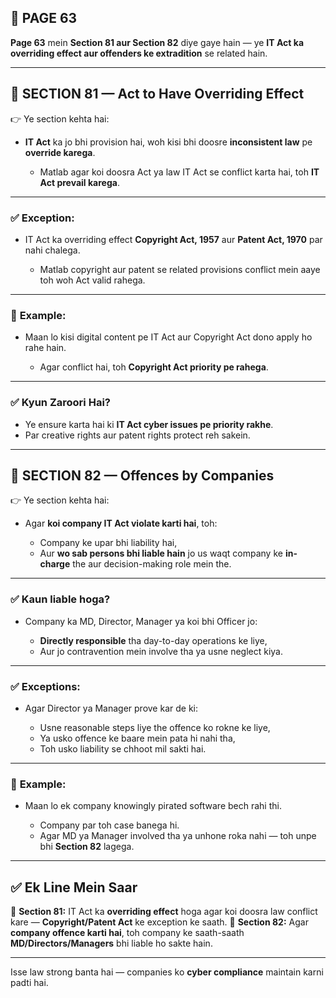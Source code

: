 ## 📄 **PAGE 63**

**Page 63** mein **Section 81 aur Section 82** diye gaye hain — ye **IT Act ka overriding effect aur offenders ke extradition** se related hain.

---

## 🔹 **SECTION 81 — Act to Have Overriding Effect**

👉 Ye section kehta hai:

* **IT Act** ka jo bhi provision hai, woh kisi bhi doosre **inconsistent law** pe **override karega**.

  * Matlab agar koi doosra Act ya law IT Act se conflict karta hai, toh **IT Act prevail karega**.

---

### ✅ **Exception:**

* IT Act ka overriding effect **Copyright Act, 1957** aur **Patent Act, 1970** par nahi chalega.

  * Matlab copyright aur patent se related provisions conflict mein aaye toh woh Act valid rahega.

---

### 🧩 **Example:**

* Maan lo kisi digital content pe IT Act aur Copyright Act dono apply ho rahe hain.

  * Agar conflict hai, toh **Copyright Act priority pe rahega**.

---

### ✅ **Kyun Zaroori Hai?**

* Ye ensure karta hai ki **IT Act cyber issues pe priority rakhe**.
* Par creative rights aur patent rights protect reh sakein.

---

## 🔹 **SECTION 82 — Offences by Companies**

👉 Ye section kehta hai:

* Agar **koi company IT Act violate karti hai**, toh:

  * Company ke upar bhi liability hai,
  * Aur **wo sab persons bhi liable hain** jo us waqt company ke **in-charge** the aur decision-making role mein the.

---

### ✅ **Kaun liable hoga?**

* Company ka MD, Director, Manager ya koi bhi Officer jo:

  * **Directly responsible** tha day-to-day operations ke liye,
  * Aur jo contravention mein involve tha ya usne neglect kiya.

---

### ✅ **Exceptions:**

* Agar Director ya Manager prove kar de ki:

  * Usne reasonable steps liye the offence ko rokne ke liye,
  * Ya usko offence ke baare mein pata hi nahi tha,
  * Toh usko liability se chhoot mil sakti hai.

---

### 🧩 **Example:**

* Maan lo ek company knowingly pirated software bech rahi thi.

  * Company par toh case banega hi.
  * Agar MD ya Manager involved tha ya unhone roka nahi — toh unpe bhi **Section 82** lagega.

---

## ✅ **Ek Line Mein Saar**

📌 **Section 81:** IT Act ka **overriding effect** hoga agar koi doosra law conflict kare — **Copyright/Patent Act** ke exception ke saath.
📌 **Section 82:** Agar **company offence karti hai**, toh company ke saath-saath **MD/Directors/Managers** bhi liable ho sakte hain.

---

Isse law strong banta hai — companies ko **cyber compliance** maintain karni padti hai.
